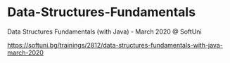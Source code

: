# Data-Structures-Fundamentals
Data Structures Fundamentals (with Java) - March 2020 @ SoftUni

https://softuni.bg/trainings/2812/data-structures-fundamentals-with-java-march-2020
